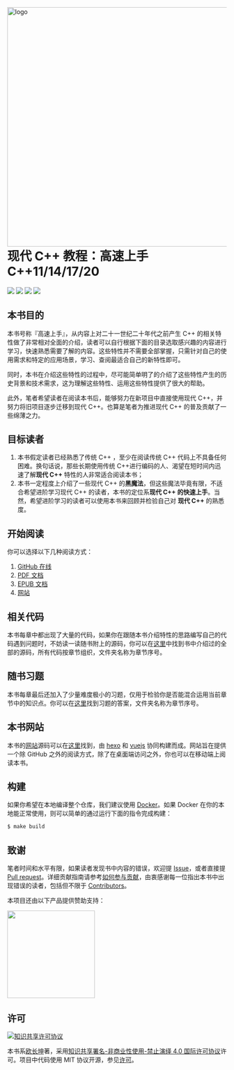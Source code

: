 <img src="assets/cover-2nd.png" alt="logo" height="550" align="right" />

# 现代 C++ 教程：高速上手 C++11/14/17/20

![](https://img.shields.io/travis/changkun/modern-cpp-tutorial/master?style=flat-square) [![](https://img.shields.io/badge/language-English-blue.svg?style=flat-square)](./README.md) [![](https://img.shields.io/badge/language-简体中文-red.svg?style=flat-square)](./README-zh-cn.md) [![](https://img.shields.io/badge/€-donate-ff69b4.svg?style=flat-square)](./assets/donate.md)

## 本书目的

本书号称『高速上手』，从内容上对二十一世纪二十年代之前产生 C++ 的相关特性做了非常相对全面的介绍，读者可以自行根据下面的目录选取感兴趣的内容进行学习，快速熟悉需要了解的内容。这些特性并不需要全部掌握，只需针对自己的使用需求和特定的应用场景，学习、查阅最适合自己的新特性即可。

同时，本书在介绍这些特性的过程中，尽可能简单明了的介绍了这些特性产生的历史背景和技术需求，这为理解这些特性、运用这些特性提供了很大的帮助。

此外，笔者希望读者在阅读本书后，能够努力在新项目中直接使用现代 C++，并努力将旧项目逐步迁移到现代 C++。也算是笔者为推进现代 C++ 的普及贡献了一些绵薄之力。

## 目标读者

1. 本书假定读者已经熟悉了传统 C++ ，至少在阅读传统 C++ 代码上不具备任何困难。换句话说，那些长期使用传统 C++进行编码的人、渴望在短时间内迅速了解**现代 C++** 特性的人非常适合阅读本书；
2. 本书一定程度上介绍了一些现代 C++ 的**黑魔法**，但这些魔法毕竟有限，不适合希望进阶学习现代 C++ 的读者，本书的定位系**现代 C++ 的快速上手**。当然，希望进阶学习的读者可以使用本书来回顾并检验自己对 **现代 C++** 的熟悉度。

## 开始阅读

你可以选择以下几种阅读方式：

1. [GitHub 在线](./book/zh-cn/toc.md)
2. [PDF 文档](https://changkun.de/modern-cpp/pdf/modern-cpp-tutorial-zh-cn.pdf)
3. [EPUB 文档](https://changkun.de/modern-cpp/epub/modern-cpp-tutorial-zh-cn.epub)
4. [网站](https://changkun.de/modern-cpp/)

## 相关代码

本书每章中都出现了大量的代码，如果你在跟随本书介绍特性的思路编写自己的代码遇到问题时，不妨读一读随书附上的源码，你可以在[这里](./code)中找到书中介绍过的全部的源码，所有代码按章节组织，文件夹名称为章节序号。

## 随书习题

本书每章最后还加入了少量难度极小的习题，仅用于检验你是否能混合运用当前章节中的知识点。你可以在[这里](./exercises)找到习题的答案，文件夹名称为章节序号。

## 本书网站

本书的[网站](https://changkun.de/modern-cpp)源码可以在[这里](./website)找到，由 [hexo](https://hexo.io) 和 [vuejs](https://vuejs.org) 协同构建而成。网站旨在提供一个除 GitHub 之外的阅读方式，除了在桌面端访问之外，你也可以在移动端上阅读本书。

## 构建

如果你希望在本地编译整个仓库，我们建议使用 [Docker](https://docs.docker.com/install/)。如果 Docker 在你的本地能正常使用，则可以简单的通过运行下面的指令完成构建：

```bash
$ make build
```

## 致谢

笔者时间和水平有限，如果读者发现书中内容的错误，欢迎提 [Issue](https://github.com/changkun/modern-cpp-tutorial/issues)，或者直接提 [Pull request](https://github.com/changkun/modern-cpp-tutorial/pulls)。详细贡献指南请参考[如何参与贡献](CONTRIBUTING.md)，由衷感谢每一位指出本书中出现错误的读者，包括但不限于 [Contributors](https://github.com/changkun/modern-cpp-tutorial/graphs/contributors)。

<p>本项目还由以下产品提供赞助支持：</p>
<p>
  <a href="https://www.digitalocean.com/?refcode=834a3bbc951b&utm_campaign=Referral_Invite&utm_medium=Referral_Program&utm_source=CopyPaste">
    <img src="https://opensource.nyc3.cdn.digitaloceanspaces.com/attribution/assets/SVG/DO_Logo_horizontal_blue.svg" width="201px">
  </a>
</p>

## 许可

<a rel="license" href="https://creativecommons.org/licenses/by-nc-nd/4.0/"><img alt="知识共享许可协议" style="border-width:0" src="https://i.creativecommons.org/l/by-nc-nd/4.0/80x15.png" /></a>

本书系[欧长坤](https://github.com/changkun)著，采用[知识共享署名-非商业性使用-禁止演绎 4.0 国际许可协议](https://creativecommons.org/licenses/by-nc-nd/4.0/)许可。项目中代码使用 MIT 协议开源，参见[许可](./LICENSE)。

